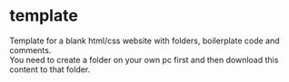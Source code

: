 # template
Template for a blank html/css website with folders, boilerplate code and comments.<br>
You need to create a folder on your own pc first and then download this content to that folder.
